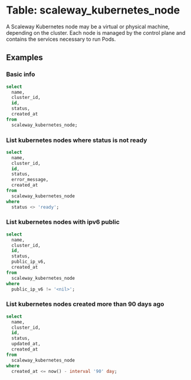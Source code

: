 # Table: scaleway_kubernetes_node

A Scaleway Kubernetes node may be a virtual or physical machine, depending on the cluster. Each node is managed by the control plane and contains the services necessary to run Pods.

## Examples

### Basic info

```sql
select
  name,
  cluster_id,
  id,
  status,
  created_at
from
  scaleway_kubernetes_node;
```

### List kubernetes nodes where status is not ready

```sql
select
  name,
  cluster_id,
  id,
  status,
  error_message,
  created_at
from
  scaleway_kubernetes_node
where
  status <> 'ready';
```

### List kubernetes nodes with ipv6 public

```sql
select
  name,
  cluster_id,
  id,
  status,
  public_ip_v6,
  created_at
from
  scaleway_kubernetes_node
where
  public_ip_v6 != '<nil>';
```

### List kubernetes nodes created more than 90 days ago

```sql
select
  name,
  cluster_id,
  id,
  status,
  updated_at,
  created_at
from
  scaleway_kubernetes_node
where
  created_at <= now() - interval '90' day;
```
